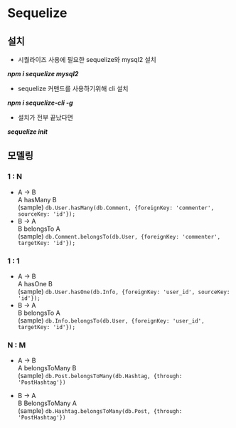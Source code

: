# Sequelize

## 설치
* 시퀄라이즈 사용에 필요한 sequelize와 mysql2 설치

***npm i sequelize mysql2***

* sequelize 커맨드를 사용하기위해 cli 설치  

***npm i sequelize-cli -g***

* 설치가 전부 끝났다면 

***sequelize init***

## 모델링

### 1 : N
* A -> B  
  A hasMany B  
  (sample) `db.User.hasMany(db.Comment, {foreignKey: 'commenter', sourceKey: 'id'});`
* B -> A  
  B belongsTo A  
  (sample) `db.Comment.belongsTo(db.User, {foreignKey: 'commenter', targetKey: 'id'});`

### 1 : 1
* A -> B  
  A hasOne B  
  (sample) `db.User.hasOne(db.Info, {foreignKey: 'user_id', sourceKey: 'id'});`
* B -> A  
  B belongsTo A  
  (sample) `db.Info.belongsTo(db.User, {foreignKey: 'user_id', targetKey: 'id'});`

### N : M
* A -> B  
  A belongsToMany B  
  (sample) `db.Post.belongsToMany(db.Hashtag, {through: 'PostHashtag'})`

* B -> A  
  B BelongsToMany A  
  (sample) `db.Hashtag.belongsToMany(db.Post, {through: 'PostHashtag'})`
